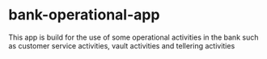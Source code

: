 # bank-operational-app
This app is build for the use of some operational activities in the bank such as customer service activities, vault activities and tellering activities
